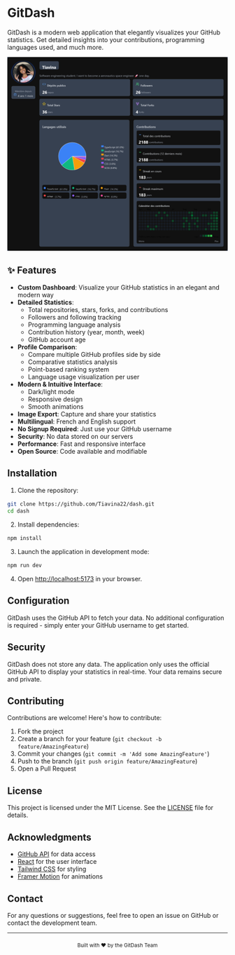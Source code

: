 # GitDash

GitDash is a modern web application that elegantly visualizes your GitHub statistics. Get detailed insights into your contributions, programming languages used, and much more.

![GitDash Preview](/public/capture/Tiavina22-stats.png)

## ✨ Features

- **Custom Dashboard**: Visualize your GitHub statistics in an elegant and modern way
- **Detailed Statistics**:
  - Total repositories, stars, forks, and contributions
  - Followers and following tracking
  - Programming language analysis
  - Contribution history (year, month, week)
  - GitHub account age
- **Profile Comparison**:
  - Compare multiple GitHub profiles side by side
  - Comparative statistics analysis
  - Point-based ranking system
  - Language usage visualization per user
- **Modern & Intuitive Interface**:
  - Dark/light mode
  - Responsive design
  - Smooth animations
- **Image Export**: Capture and share your statistics
- **Multilingual**: French and English support
- **No Signup Required**: Just use your GitHub username
- **Security**: No data stored on our servers
- **Performance**: Fast and responsive interface
- **Open Source**: Code available and modifiable

## Installation

1. Clone the repository:
```bash
git clone https://github.com/Tiavina22/dash.git
cd dash
```

2. Install dependencies:
```bash
npm install
```

3. Launch the application in development mode:
```bash
npm run dev
```

4. Open [http://localhost:5173](http://localhost:5173) in your browser.

## Configuration

GitDash uses the GitHub API to fetch your data. No additional configuration is required - simply enter your GitHub username to get started.

## Security

GitDash does not store any data. The application only uses the official GitHub API to display your statistics in real-time. Your data remains secure and private.

## Contributing

Contributions are welcome! Here's how to contribute:

1. Fork the project
2. Create a branch for your feature (`git checkout -b feature/AmazingFeature`)
3. Commit your changes (`git commit -m 'Add some AmazingFeature'`)
4. Push to the branch (`git push origin feature/AmazingFeature`)
5. Open a Pull Request

## License

This project is licensed under the MIT License. See the [LICENSE](LICENSE) file for details.

## Acknowledgments

- [GitHub API](https://docs.github.com/en/rest) for data access
- [React](https://reactjs.org/) for the user interface
- [Tailwind CSS](https://tailwindcss.com/) for styling
- [Framer Motion](https://www.framer.com/motion/) for animations

## Contact

For any questions or suggestions, feel free to open an issue on GitHub or contact the development team.

---

<div align="center">
  <sub>Built with ❤️ by the GitDash Team</sub>
</div> 